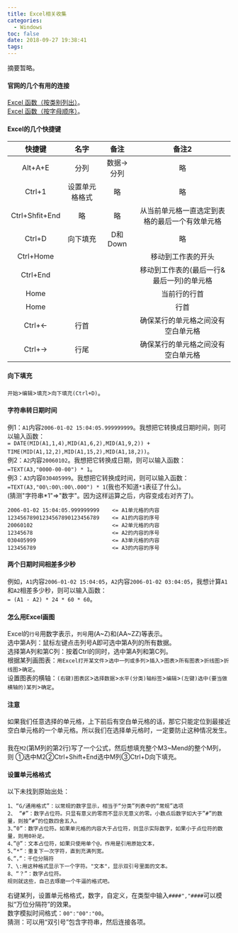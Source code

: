 ```yaml
---
title: Excel相关收集
categories:
  - Windows
toc: false
date: 2018-09-27 19:38:41
tags:
---
```

摘要暂略。
<!-- more -->

#### 官网的几个有用的连接
[Excel 函数（按类别列出）](https://support.office.com/zh-cn/article/Excel-函数（按类别列出）-5f91f4e9-7b42-46d2-9bd1-63f26a86c0eb)。  
[Excel 函数（按字母顺序）](https://support.office.com/zh-cn/article/excel-函数（按字母顺序）-b3944572-255d-4efb-bb96-c6d90033e188)。  

#### Excel的几个快捷键
|快捷键         |名字         |备注     |备注2 |
|:------------:|:-----------:|:-------:|:---:|
|Alt+A+E       |分列         |数据->分列|略    |
|Ctrl+1        |设置单元格格式|略       |略    |
|Ctrl+Shfit+End|略           |略       |从当前单元格一直选定到表格的最后一个有效单元格|
|Ctrl+D        |向下填充      |D和Down |略     |
|Ctrl+Home     |             |         |移动到工作表的开头|
|Ctrl+End      |             |         |移动到工作表的(最后一行&最后一列)的单元格|
|Home          |             |         |当前行的行首|
|Home          |             |         |行首  |
|Ctrl+←        |行首         |         |确保某行的单元格之间没有空白单元格|
|Ctrl+→        |行尾         |         |确保某行的单元格之间没有空白单元格|
#### 向下填充
`开始`>`编辑`>`填充`>`向下填充(Ctrl+D)`。

#### 字符串转日期时间
例1：`A1`内容`2006-01-02 15:04:05.999999999`。我想把它转换成日期时间，则可以输入函数：  
`= DATE(MID(A1,1,4),MID(A1,6,2),MID(A1,9,2)) + TIME(MID(A1,12,2),MID(A1,15,2),MID(A1,18,2))`。  
例2：`A2`内容`20060102`。我想把它转换成日期，则可以输入函数：  
`=TEXT(A3,"0000-00-00") * 1`。  
例3：`A3`内容`030405999`。我想把它转换成时间，则可以输入函数：  
`=TEXT(A3,"00\:00\:00\.000") * 1`(我也不知道`*1`表征了什么)。  
(猜测"字符串*1"=>"数字"。因为这样运算之后，内容变成右对齐了)。
```
2006-01-02 15:04:05.999999999    <= A1单元格的内容
12345678901234567890123456789    <= A1的内容的序号
20060102                         <= A2单元格的内容
12345678                         <= A2的内容的序号
030405999                        <= A3单元格的内容
123456789                        <= A3的内容的序号
```

#### 两个日期时间相差多少秒
例如，`A1`内容`2006-01-02 15:04:05`，`A2`内容`2006-01-02 03:04:05`，我想计算`A1`和`A2`相差多少秒，则可以输入函数：  
`= (A1 - A2) * 24 * 60 * 60`。

#### 怎么用Excel画图
Excel的`行号`用数字表示，`列号`用(A~Z)和(AA~ZZ)等表示。  
选中第A列：鼠标左键点击列号A即可选中第A列的所有数据。  
选择第A列和第C列：按着Ctrl的同时，选中第A列和第C列。  
根据某列画图表：`用Excel打开某文件`>`选中一列或多列`>`插入`>`图表`>`所有图表`>`折线图`>`折线图`>`确定`。  
设置图表的横轴：`(右键)图表区`>`选择数据`>`水平(分类)轴标签`>`编辑`>`(左键)选中(要当做横轴的)某列`>`确定`。

#### 注意
如果我们任意选择的单元格，上下前后有空白单元格的话，那它只能定位到最接近空白单元格的一个单元格。所以我们在选择单元格时，一定要防止这种情况发生。

####
我在`M2`(第M列的第2行)写了一个公式，然后想填充整个M3~Mend的整个M列，则
①选中M2②Ctrl+Shift+End选中M列③Ctrl+D向下填充。

#### 设置单元格格式
以下未找到原始出处：
```
1、“G/通用格式”：以常规的数字显示，相当于“分类”列表中的“常规”选项
2、 “#”：数字占位符。只显有意义的零而不显示无意义的零。小数点后数字如大于”#”的数量，则按”#”的位数四舍五入。
3、”0”：数字占位符。如果单元格的内容大于占位符，则显示实际数字，如果小于点位符的数量，则用0补足。
4、”@”：文本占位符，如果只使用单个@，作用是引用原始文本，
5、”*”：重复下一次字符，直到充满列宽。
6、”，”：千位分隔符
7、\:用这种格式显示下一个字符。"文本"，显示双引号里面的文本。
8、“？”：数字占位符。
规则就这些，自己去琢磨一个牛逼的格式吧。
```
右键某列，设置单元格格式，数字，自定义，在类型中输入`####","####`可以模拟“万位分隔符”的效果。  
数字模拟时间格式：`00":"00":"00`。  
猜测：可以用“双引号”包含字符串，然后连接各项。  
